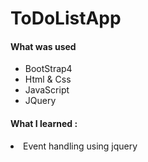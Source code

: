 # ToDoListApp
<h4> What was used </h4>
<ul>
  <li> BootStrap4 </li>
  <li> Html & Css </li>
  <li> JavaScript </li>
  <li> JQuery </li>
</ul>

<p>
  <h4> What I learned : </h4>
  <li> Event handling using jquery </li>
 </p>
